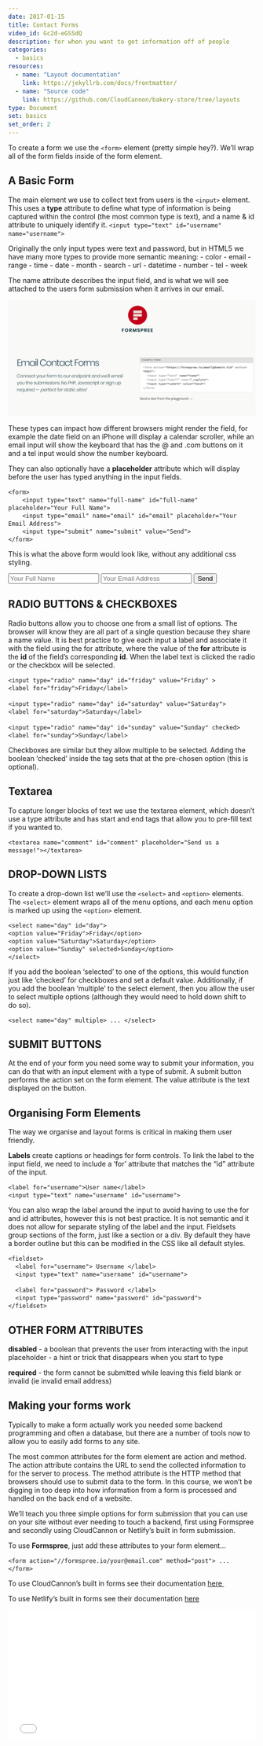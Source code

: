 ```yaml
---
date: 2017-01-15
title: Contact Forms
video_id: Gc2d-eGSSdQ
description: for when you want to get information off of people
categories:
  - basics
resources:
  - name: "Layout documentation"
    link: https://jekyllrb.com/docs/frontmatter/
  - name: "Source code"
    link: https://github.com/CloudCannon/bakery-store/tree/layouts
type: Document
set: basics
set_order: 2
---
```

To create a form we use the ```<form>``` element (pretty simple hey?). We’ll wrap all of the form fields inside of the form element.


## A Basic Form

The main element we use to collect text from users is the ```<input>``` element. This uses a **type** attribute to define what type of information is being captured within the control (the most common type is text), and a name & id attribute to uniquely identify it.  ```<input type="text" id="username" name="username">```

Originally the only input types were text and password, but in HTML5 we have many more types to provide more semantic meaning: - color - email - range - time - date - month - search - url - datetime - number - tel - week

The name attribute describes the input field, and is what we will see attached to the  users form submission when it arrives in our email.


![picture of the website formspree](/images/formspree.png)


These types can impact how different browsers might render the field, for example the date field on an iPhone will display a calendar scroller, while an email input will show the keyboard that has the @ and .com buttons on it and a tel input would show the number keyboard.

They can also optionally have a **placeholder** attribute which will display before the user has typed anything in the input fields.

```
<form>
    <input type="text" name="full-name" id="full-name" placeholder="Your Full Name">
    <input type="email" name="email" id="email" placeholder="Your Email Address">
    <input type="submit" name="submit" value="Send">
</form>
```
This is what the above form would look like, without any additional css styling.
<form>
    <input type="text" name="full-name" id="full-name" placeholder="Your Full Name">
    <input type="email" name="email" id="email" placeholder="Your Email Address">
    <input type="submit" name="submit" value="Send">
</form>


## RADIO BUTTONS & CHECKBOXES

Radio buttons allow you to choose one from a small list of options. The browser will know they are all part of a single question because they share a name value. It is best practice to give each input a label and associate it with the field using the for attribute, where the value of the **for** attribute is the **id** of the field’s corresponding **id**. When the label text is clicked the radio or the checkbox will be selected.

```
<input type="radio" name="day" id="friday" value="Friday" >
<label for="friday">Friday</label>

<input type="radio" name="day" id="saturday" value="Saturday">
<label for="saturday">Saturday</label>

<input type="radio" name="day" id="sunday" value="Sunday" checked>
<label for="sunday">Sunday</label>
```

Checkboxes are similar but they allow multiple to be selected. Adding the boolean ‘checked’ inside the tag sets that at the pre-chosen option (this is optional).

## Textarea

To capture longer blocks of text we use the textarea element, which doesn’t use a type attribute and has start and end tags that allow you to pre-fill text if you wanted to.

```
<textarea name="comment" id="comment" placeholder="Send us a message!"></textarea>
```

## DROP-DOWN LISTS
To create a drop-down list we’ll use the ```<select>``` and ```<option>``` elements. The ```<select>``` element wraps all of the menu options, and each menu option is marked up using the ```<option>``` element.

```
<select name="day" id="day">
<option value="Friday">Friday</option>
<option value="Saturday">Saturday</option>
<option value="Sunday" selected>Sunday</option>
</select>
```

If you add the boolean ‘selected’ to one of the options, this would function just like ‘checked’ for checkboxes and set a default value. Additionally, if you add the boolean ‘multiple’ to the select element, then you allow the user to select multiple options (although they would need to hold down shift to do so).

```
<select name="day" multiple> ... </select>
```

## SUBMIT BUTTONS

At the end of your form you need some way to submit your information, you can do that with an input element with a type of submit. A submit button performs the action set on the form element. The value attribute is the text displayed on the button.

## Organising Form Elements

The way we organise and layout forms is critical in making them user friendly.

**Labels** create captions or headings for form controls. To link the label to the input field, we need to include a ‘for’ attribute that matches the “id” attribute of the input.

```
<label for="username">User name</label>
<input type="text" name="username" id="username">
```
You can also wrap the label around the input to avoid having to use the for and id attributes, however this is not best practice. It is not semantic and it does not allow for separate styling of the label and the input. Fieldsets group sections of the form, just like a section or a div. By default they have a border outline but this can be modified in the CSS like all default styles.
```
<fieldset>
  <label for="username"> Username </label>
  <input type="text" name="username" id="username">

  <label for="password"> Password </label>
  <input type="password" name="password" id="password">
</fieldset>
```


## OTHER FORM ATTRIBUTES
**disabled** - a boolean that prevents the user from interacting with the input placeholder - a hint or trick that disappears when you start to type

**required** - the form cannot be submitted while leaving this field blank or invalid (ie invalid email address)

## Making your forms work
Typically to make a form actually work you needed some backend programming and often a database, but there are a number of tools now to allow you to easily add forms to any site.

The most common attributes for the form element are action and method. The action attribute contains the URL to send the collected information to for the server to process. The method attribute is the HTTP method that browsers should use to submit data to the form. In this course, we won’t be digging in too deep into how information from a form is processed and handled on the back end of a website.

We’ll teach you three simple options for form submission that you can use on your site without ever needing to touch a backend, first using Formspree and secondly using CloudCannon or Netlify’s built in form submission.

To use **Formspree**, just add these attributes to your form element…

```
<form action="//formspree.io/your@email.com" method="post"> ...
</form>
```

To use CloudCannon’s built in forms see their documentation <a href="https://docs.cloudcannon.com/hosting/contact-forms/">here&nbsp;</a>

To use Netlify’s built in forms see their documentation <a href="https://www.netlify.com/docs/form-handling/">here</a>

<iframe id="cp_embed_peZLvB" src="//codepen.io/instituteofcode/embed/peZLvB?height=265&amp;theme-id=light&amp;slug-hash=peZLvB&amp;default-tab=html%2Cresult&amp;user=instituteofcode&amp;embed-version=2&amp;pen-title=Simple%20Contact%20Forms%20V1" scrolling="no" allowtransparency="true" allowfullscreen="true" allowpaymentrequest="true" name="CodePen Embed" title="Simple Contact Forms V1" class="cp_embed_iframe " style="width: 100%; overflow: hidden;" height="265" frameborder="0"></iframe>
